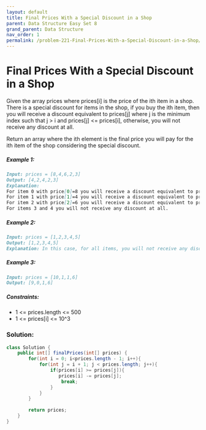 ```yaml
---
layout: default
title: Final Prices With a Special Discount in a Shop
parent: Data Structure Easy Set 8
grand_parent: Data Structure
nav_order: 1
permalink: /problem-221-Final-Prices-With-a-Special-Discount-in-a-Shop/
---
```

# Final Prices With a Special Discount in a Shop

Given the array prices where prices[i] is the price of the ith item in a shop. There is a special discount for items in the shop, if you buy the ith item, then you will receive a discount equivalent to prices[j] where j is the minimum index such that j > i and prices[j] <= prices[i], otherwise, you will not receive any discount at all.

Return an array where the ith element is the final price you will pay for the ith item of the shop considering the special discount.

##### Example 1:
```markdown
Input: prices = [8,4,6,2,3]
Output: [4,2,4,2,3]
Explanation:
For item 0 with price[0]=8 you will receive a discount equivalent to prices[1]=4, therefore, the final price you will pay is 8 - 4 = 4.
For item 1 with price[1]=4 you will receive a discount equivalent to prices[3]=2, therefore, the final price you will pay is 4 - 2 = 2.
For item 2 with price[2]=6 you will receive a discount equivalent to prices[3]=2, therefore, the final price you will pay is 6 - 2 = 4.
For items 3 and 4 you will not receive any discount at all.
```

##### Example 2:
```markdown
Input: prices = [1,2,3,4,5]
Output: [1,2,3,4,5]
Explanation: In this case, for all items, you will not receive any discount at all.
```
##### Example 3:
```markdown
Input: prices = [10,1,1,6]
Output: [9,0,1,6]
```
##### Constraints:
* 1 <= prices.length <= 500
* 1 <= prices[i] <= 10^3

### Solution:
```java
class Solution {
    public int[] finalPrices(int[] prices) {
        for(int i = 0; i<prices.length - 1; i++){
            for(int j = i + 1; j < prices.length; j++){
                if(prices[i] >= prices[j]){
                   prices[i] -= prices[j];
                    break;
                }
            }
        }
        
        return prices;
    }
}
```